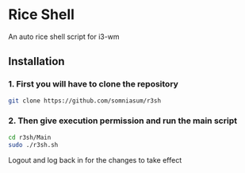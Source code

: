  

# Rice Shell

An auto rice shell script for i3-wm 

## Installation

### 1. First you will have to clone the repository

```bash
git clone https://github.com/somniasum/r3sh
```

### 2. Then give execution permission and run the main script 
```bash
cd r3sh/Main
sudo ./r3sh.sh 
```
Logout and log back in for the changes to take effect
